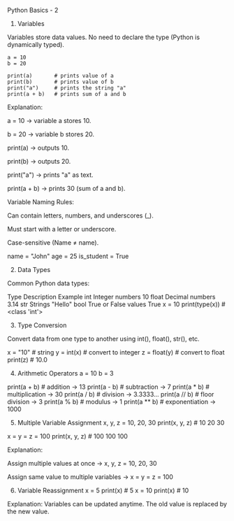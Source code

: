 Python Basics - 2
1. Variables

Variables store data values. No need to declare the type (Python is dynamically typed).
```
a = 10
b = 20

print(a)       # prints value of a
print(b)       # prints value of b
print("a")     # prints the string "a"
print(a + b)   # prints sum of a and b
```

Explanation:

a = 10 → variable a stores 10.

b = 20 → variable b stores 20.

print(a) → outputs 10.

print(b) → outputs 20.

print("a") → prints "a" as text.

print(a + b) → prints 30 (sum of a and b).

Variable Naming Rules:

Can contain letters, numbers, and underscores (_).

Must start with a letter or underscore.

Case-sensitive (Name ≠ name).

name = "John"
age = 25
is_student = True

2. Data Types

Common Python data types:

Type	Description	Example
int	Integer numbers	10
float	Decimal numbers	3.14
str	Strings	"Hello"
bool	True or False values	True
x = 10
print(type(x))  # <class 'int'>

3. Type Conversion

Convert data from one type to another using int(), float(), str(), etc.

x = "10"      # string
y = int(x)    # convert to integer
z = float(y)  # convert to float
print(z)      # 10.0

4. Arithmetic Operators
a = 10
b = 3

print(a + b)  # addition → 13
print(a - b)  # subtraction → 7
print(a * b)  # multiplication → 30
print(a / b)  # division → 3.3333...
print(a // b) # floor division → 3
print(a % b)  # modulus → 1
print(a ** b) # exponentiation → 1000

5. Multiple Variable Assignment
x, y, z = 10, 20, 30
print(x, y, z)  # 10 20 30

x = y = z = 100
print(x, y, z)  # 100 100 100


Explanation:

Assign multiple values at once → x, y, z = 10, 20, 30

Assign same value to multiple variables → x = y = z = 100

6. Variable Reassignment
x = 5
print(x)  # 5
x = 10
print(x)  # 10


Explanation:
Variables can be updated anytime. The old value is replaced by the new value.

